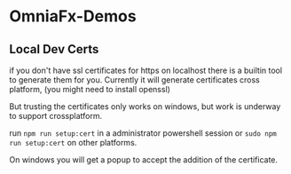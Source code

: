 # OmniaFx-Demos


## Local Dev Certs
if you don't have ssl certificates for https on localhost there is a builtin tool to generate them for you.
Currently it will generate certificates cross platform, (you might need to install openssl)

But trusting the certificates only works on windows, but work is underway to support crossplatform.

run `npm run setup:cert` in a administrator powershell session or `sudo npm run setup:cert` on other platforms.

On windows you will get a popup to accept the addition of the certificate.